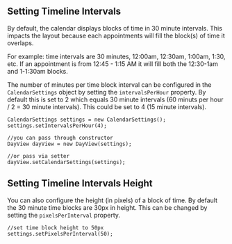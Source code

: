 ## Setting Timeline Intervals ##

By default, the calendar displays blocks of time in 30 minute intervals. This impacts the layout because each appointments will fill the block(s) of time it overlaps.

For example: time intervals are 30 minutes, 12:00am, 12:30am, 1:00am, 1:30, etc. If an appointment is from 12:45 - 1:15 AM it will fill both the 12:30-1am and 1-1:30am blocks.

The number of minutes per time block interval can be configured in the `CalendarSettings` object by setting the `intervalsPerHour` property. By default this is set to 2 which equals 30 minute intervals (60 minuts per hour / 2 = 30 minute intervals). This could be set to 4 (15 minute intervals).
```
CalendarSettings settings = new CalendarSettings();
settings.setIntervalsPerHour(4);

//you can pass through constructor
DayView dayView = new DayView(settings);

//or pass via setter
dayView.setCalendarSettings(settings);
```

## Setting Timeline Intervals Height ##

You can also configure the height (in pixels) of a block of time. By default the 30 minute time blocks are 30px in height. This can be changed by setting the `pixelsPerInterval` property.

```
//set time block height to 50px
settings.setPixelsPerInterval(50);
```